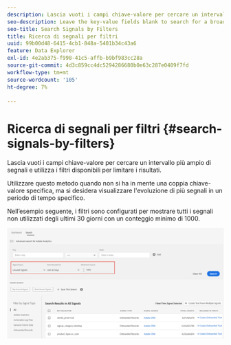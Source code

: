 ```yaml
---
description: Lascia vuoti i campi chiave-valore per cercare un intervallo più ampio di segnali e utilizza i filtri disponibili per limitare i risultati.
seo-description: Leave the key-value fields blank to search for a broader range of signals and use the available filters to narrow down the results.
seo-title: Search Signals by Filters
title: Ricerca di segnali per filtri
uuid: 99b00d48-6415-4cb1-848a-5401b34c43a6
feature: Data Explorer
exl-id: 4e2ab375-f998-41c5-affb-b9bf983cc28a
source-git-commit: 4d3c859cc4dc5294286680b0e63c287e0409f7fd
workflow-type: tm+mt
source-wordcount: '105'
ht-degree: 7%

---
```


# Ricerca di segnali per filtri {#search-signals-by-filters}

Lascia vuoti i campi chiave-valore per cercare un intervallo più ampio di segnali e utilizza i filtri disponibili per limitare i risultati.

Utilizzare questo metodo quando non si ha in mente una coppia chiave-valore specifica, ma si desidera visualizzare l&#39;evoluzione di più segnali in un periodo di tempo specifico.

Nell’esempio seguente, i filtri sono configurati per mostrare tutti i segnali non utilizzati degli ultimi 30 giorni con un conteggio minimo di 1000.

![](assets/signals-search-filters.png)
